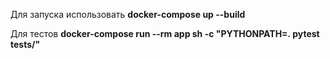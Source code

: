 Для запуска использовать **docker-compose up --build**

Для тестов **docker-compose run --rm app sh -c "PYTHONPATH=. pytest tests/"**
